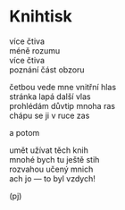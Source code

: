 Knihtisk  
========  
  
více čtiva  
méně rozumu  
více čtiva  
poznání část obzoru
  
četbou vede mne vnitřní hlas  
stránka lapá další vlas  
prohlédám důvtip mnoha ras  
chápu se ji v ruce zas  
  
a potom  
  
umět užívat těch knih  
mnohé bych tu ještě stih  
rozvahou učený mnich  
ach jo — to byl vzdych!  
  
(pj)  
  
